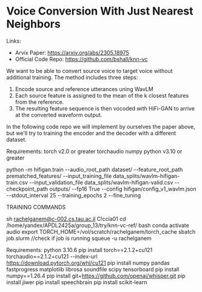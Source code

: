 # Voice Conversion With Just Nearest Neighbors
Links:
- Arvix Paper: https://arxiv.org/abs/2305.18975
- Official Code Repo: https://github.com/bshall/knn-vc

We want to be able to convert source voice to target voice without additional training.
The method includes three steps:
1. Encode source and reference utterances uning WavLM
2. Each source feature is assigned to the mean of the k closest features from the reference.
3. The resulting feature sequence is then vocoded with HiFi-GAN to arrive at the converted waveform output.

In the following code repo we will implement by ourselves the paper above, but we'll try to training the encoder and the decoder with a different dataset.


Requirements:
torch v2.0 or greater
torchaudio
numpy
python v3.10 or greater


python -m hifigan.train --audio_root_path dataset/ --feature_root_path prematched_features/ --input_training_file data_splits/wavlm-hifigan-train.csv --input_validation_file data_splits/wavlm-hifigan-valid.csv --checkpoint_path outputs/ --fp16 True --config hifigan/config_v1_wavlm.json --stdout_interval 25 --training_epochs 2 --fine_tuning

TRAINING COMMANDS

sh rachelganem@c-002.cs.tau.ac.il
C!ccia01
cd /home/yandex/APDL2425a/group_13/try/knn-vc-ref/
bash
conda activate audio
export TORCH_HOME=/vol/scratch/rachelganem/torch_cache
sbatch job.slurm
//check if job is running
squeue -u rachelganem


Requirements:
python 3.10.6
pip install torch==2.1.2+cu121 torchaudio==2.1.2+cu121 --index-url https://download.pytorch.org/whl/cu121
pip install numpy pandas fastprogress matplotlib librosa soundfile scipy tensorboard
pip install numpy==1.26.4
pip install git+https://github.com/openai/whisper.git
pip install jiwer
pip install speechbrain
pip install scikit-learn

